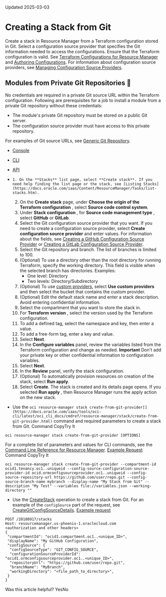 Updated 2025-03-03
# Creating a Stack from Git
Create a stack in Resource Manager from a Terraform configuration stored in Git. Select a configuration source provider that specifies the Git information needed to access the configurations.
Ensure that the Terraform configuration is valid. See [Terraform Configurations for Resource Manager](https://docs.oracle.com/en-us/iaas/Content/ResourceManager/Concepts/terraformconfigresourcemanager.htm#top "Review requirements and recommendations for Terraform configurations used with Resource Manager. Use Terraform and Resource Manager to install, configure, and manage resources using the infrastructure-as-code model.") and [Authoring Configurations](https://docs.oracle.com/en-us/iaas/Content/ResourceManager/Concepts/authoring-configurations.htm#top "Write a Terraform configuration to describe infrastructure using the HashiCorp Configuration Language format \(HCL\).").
For information about configuration source providers, see [Managing Configuration Source Providers](https://docs.oracle.com/en-us/iaas/Content/ResourceManager/Tasks/managingconfigurationsourceproviders.htm#top "Remotely store Terraform configurations using configuration source providers in Resource Manager.").
## Modules from Private Git Repositories 🔗 
No credentials are required in a private Git source URL within the Terraform configuration.
Following are prerequisites for a job to install a module from a private Git repository without these credentials:
  * The module's private Git repository must be stored on a public Git server.
  * The configuration source provider must have access to this private repository.


For examples of Git source URLs, see [Generic Git Repository](https://developer.hashicorp.com/terraform/language/modules/sources#generic-git-repository).
  * [Console](https://docs.oracle.com/en-us/iaas/Content/ResourceManager/Tasks/create-stack-git.htm)
  * [CLI](https://docs.oracle.com/en-us/iaas/Content/ResourceManager/Tasks/create-stack-git.htm)
  * [API](https://docs.oracle.com/en-us/iaas/Content/ResourceManager/Tasks/create-stack-git.htm)


  *     1. On the **Stacks** list page, select **Create stack**. If you need help finding the list page or the stack, see [Listing Stacks](https://docs.oracle.com/iaas/Content/ResourceManager/Tasks/list-stacks.htm).
    2. On the **Create stack** page, under **Choose the origin of the Terraform configuration** , select **Source code control system**.
    3. Under **Stack configuration** , for **Source code management type** , select **GitHub** or **GitLab**.
    4. Select the Git configuration source provider that you want.
If you need to create a configuration source provider, select **Create configuration source provider** and enter values. For information about the fields, see [Creating a GitHub Configuration Source Provider](https://docs.oracle.com/en-us/iaas/Content/ResourceManager/Tasks/create-csp-github.htm#top "Create a configuration source provider in Resource Manager from GitHub.") or [Creating a GitLab Configuration Source Provider](https://docs.oracle.com/en-us/iaas/Content/ResourceManager/Tasks/create-csp-gitlab.htm#top "Create a configuration source provider in Resource Manager from GitLab.").
    5. Select the Git repository and branch. The list of branches is limited to 100.
    6. (Optional) To use a directory other than the root directory for running Terraform, specify the working directory. This field is visible when the selected branch has directories. Examples:
       * One level: Directory
       * Two levels: Directory/Subdirectory
    7. (Optional) To use [custom providers](https://docs.oracle.com/en-us/iaas/Content/ResourceManager/Tasks/update-stack-custom-providers.htm#top "Update a stack to fetch custom providers from Object Storage buckets."), select **Use custom providers** and then select the bucket that contains the custom provider.
    8. (Optional) Edit the default stack name and enter a stack description. Avoid entering confidential information.
    9. Select the compartment that you want to store the stack in.
    10. For **Terraform version** , select the version used by the Terraform configuration.
    11. To add a defined tag, select the namespace and key, then enter a value.
    12. To add a free-form tag, enter a key and value.
    13. Select **Next**.
    14. In the **Configure variables** panel, review the variables listed from the Terraform configuration and change as needed.
**Important** Don't add your private key or other confidential information to configuration variables. 
    15. Select **Next**.
    16. In the **Review** panel, verify the stack configuration.
    17. (Optional) To automatically provision resources on creation of the stack, select **Run apply**.
    18. Select **Create**.
The stack is created and its details page opens.
If you selected **Run apply** , then Resource Manager runs the apply action on the new stack.
  * Use the `oci resource-manager stack create-from-git-provider[](https://docs.oracle.com/iaas/tools/oci-cli/latest/oci_cli_docs/cmdref/resource-manager/stack/create-from-git-provider.html)` command and required parameters to create a stack from Git.
Command
CopyTry It
```
oci resource-manager stack create-from-git-provider [OPTIONS]
```

For a complete list of parameters and values for CLI commands, see the [Command Line Reference for Resource Manager](https://docs.oracle.com/iaas/tools/oci-cli/latest/oci_cli_docs/cmdref/resource-manager.html).
[Example Request](https://docs.oracle.com/en-us/iaas/Content/ResourceManager/Tasks/create-stack-git.htm)
Command
CopyTry It
```
oci resource-manager stack create-from-git-provider --compartment-id ocid1.tenancy.oc1..uniqueid --config-source-configuration-source-provider-id ocid.ormconfigsourceprovider.oc1..uniqueid --config-source-repository-url https://github.com/user/repo.git --config-source-branch-name mybranch --display-name "My Stack from Git" --description "My Test" --variables file://variables.json --working-directory ""
```

  * Use the [CreateStack](https://docs.oracle.com/iaas/api/#/en/resourcemanager/latest/Stack/CreateStack) operation to create a stack from Git.
For an example of the `configSource` part of the request, see [CreateGitConfigSourceDetails](https://docs.oracle.com/iaas/api/#/en/resourcemanager/latest/datatypes/CreateGitConfigSourceDetails).
[Example request](https://docs.oracle.com/en-us/iaas/Content/ResourceManager/Tasks/create-stack-git.htm)
```
POST /20180917/stacks
Host: resourcemanager.us-phoenix-1.oraclecloud.com
<authorization and other headers>
{
 "compartmentId": "ocid1.compartment.oc1..<unique_ID>",
 "displayName": "My GitHub Configuration",
 "configSource": {
  "configSourceType": "GIT_CONFIG_SOURCE",
  "configurationSourceProviderId": "ocid1.ormconfigsourceprovider.oc1..<unique_ID>",
  "repositoryUrl": "https://github.com/user/repo.git",
  "branchName": "MyBranch",
  "workingDirectory": "<file_path_to_directory>",
 }
}
```



Was this article helpful?
YesNo


